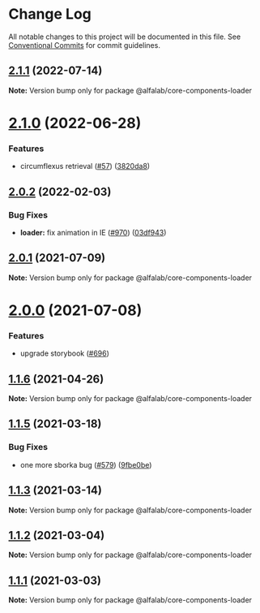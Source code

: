 # Change Log

All notable changes to this project will be documented in this file.
See [Conventional Commits](https://conventionalcommits.org) for commit guidelines.

## [2.1.1](https://github.com/core-ds/core-components/compare/@alfalab/core-components-loader@2.1.0...@alfalab/core-components-loader@2.1.1) (2022-07-14)

**Note:** Version bump only for package @alfalab/core-components-loader





# [2.1.0](https://github.com/core-ds/core-components/compare/@alfalab/core-components-loader@2.0.4...@alfalab/core-components-loader@2.1.0) (2022-06-28)


### Features

* circumflexus retrieval ([#57](https://github.com/core-ds/core-components/issues/57)) ([3820da8](https://github.com/core-ds/core-components/commit/3820da818bcdcbee6904c648b3e29c3c828fe202))





## [2.0.2](https://github.com/core-ds/core-components/compare/@alfalab/core-components-loader@2.0.1...@alfalab/core-components-loader@2.0.2) (2022-02-03)


### Bug Fixes

* **loader:** fix animation in IE ([#970](https://github.com/core-ds/core-components/issues/970)) ([03df943](https://github.com/core-ds/core-components/commit/03df9438f00bda639aae78aadb940161112a2672))





## [2.0.1](https://github.com/core-ds/core-components/compare/@alfalab/core-components-loader@2.0.0...@alfalab/core-components-loader@2.0.1) (2021-07-09)

**Note:** Version bump only for package @alfalab/core-components-loader





# [2.0.0](https://github.com/core-ds/core-components/compare/@alfalab/core-components-loader@1.1.6...@alfalab/core-components-loader@2.0.0) (2021-07-08)


### Features

* upgrade storybook ([#696](https://github.com/core-ds/core-components/issues/696))

## [1.1.6](https://github.com/core-ds/core-components/compare/@alfalab/core-components-loader@1.1.5...@alfalab/core-components-loader@1.1.6) (2021-04-26)

**Note:** Version bump only for package @alfalab/core-components-loader





## [1.1.5](https://github.com/core-ds/core-components/compare/@alfalab/core-components-loader@1.1.3...@alfalab/core-components-loader@1.1.5) (2021-03-18)


### Bug Fixes

* one more sborka bug ([#579](https://github.com/core-ds/core-components/issues/579)) ([9fbe0be](https://github.com/core-ds/core-components/commit/9fbe0beca56ec5971de78b3f6cda25305b260efc))





## [1.1.3](https://github.com/core-ds/core-components/compare/@alfalab/core-components-loader@1.1.2...@alfalab/core-components-loader@1.1.3) (2021-03-14)

**Note:** Version bump only for package @alfalab/core-components-loader





## [1.1.2](https://github.com/core-ds/core-components/compare/@alfalab/core-components-loader@1.1.1...@alfalab/core-components-loader@1.1.2) (2021-03-04)

**Note:** Version bump only for package @alfalab/core-components-loader





## [1.1.1](https://github.com/core-ds/core-components/compare/@alfalab/core-components-loader@1.1.0...@alfalab/core-components-loader@1.1.1) (2021-03-03)


**Note:** Version bump only for package @alfalab/core-components-loader
